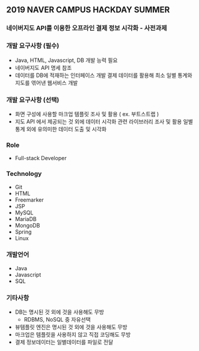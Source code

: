 ## 2019 NAVER CAMPUS HACKDAY SUMMER
### 네이버지도 API를 이용한 오프라인 결제 정보 시각화 - 사전과제

### 개발 요구사항 (필수)
* Java, HTML, Javascript, DB 개발 능력 필요
* 네이버지도 API 명세 참조
* 데이터를 DB에 적재하는 인터페이스 개발  결제 데이터를 활용해 최소 일별 통계와 지도를 엮어낸 웹서비스 개발

### 개발 요구사항 (선택)
* 화면 구성에 사용할 마크업 템플릿 조사 및 활용 ( ex. 부트스트랩 )
* 지도 API 에서 제공되는 것 외에 데이터 시각화 관련 라이브러리 조사 및 활용 일별 통계 외에 유의미한 데이터 도출 및 시각화

### Role
* Full-stack Developer

### Technology 
* Git
* HTML
* Freemarker
* JSP
* MySQL
* MariaDB
* MongoDB
* Spring
* Linux

### 개발언어
* Java
* Javascript
* SQL

### 기타사항
* DB는 명시된 것 외에 것을 사용해도 무방
  - RDBMS, NoSQL 중 자유선택 
* 뷰템플릿 엔진은 명시된 것 외에 것을 사용해도 무방
* 마크업은 템플릿을 사용하지 않고 직접 코딩해도 무방
* 결제 정보데이터는 일별데이터를 파일로 전달
